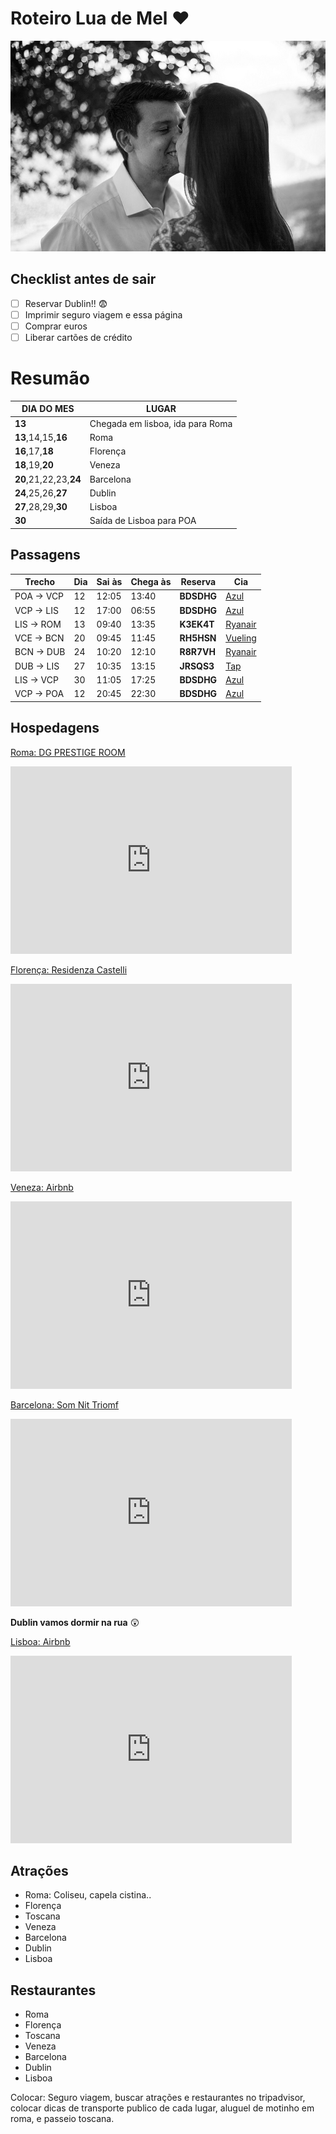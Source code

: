 # Roteiro Lua de Mel :heart:
![Nossas caras bonitas](/images/IMG_5093.jpg)

## Checklist antes de sair
- [ ] Reservar Dublin!! :fearful:
- [ ] Imprimir seguro viagem e essa página
- [ ] Comprar euros
- [ ] Liberar cartões de crédito

# Resumão

| DIA DO MES | LUGAR |
| ---------- | ----- |
| **13** | Chegada em lisboa, ida para Roma |
| **13**,14,15,**16** | Roma |
| **16**,17,**18** | Florença |
| **18**,19,**20** | Veneza |
| **20**,21,22,23,**24** | Barcelona |
| **24**,25,26,**27** | Dublin |
| **27**,28,29,**30** | Lisboa |
| **30** | Saída de Lisboa para POA |


## Passagens

| Trecho | Dia | Sai às | Chega às | Reserva | Cia  |
| ---------- | -- | ----- | ----- | ---------- | -------------- |
| POA -> VCP | 12 | 12:05 | 13:40 | **BDSDHG** | [Azul](https://www.voeazul.com.br) |
| VCP -> LIS | 12 | 17:00 | 06:55 | **BDSDHG** | [Azul](https://www.voeazul.com.br) |
| LIS -> ROM | 13 | 09:40 | 13:35 | **K3EK4T** | [Ryanair](https://www.ryanair.com/pt/pt/) |
| VCE -> BCN | 20 | 09:45 | 11:45 | **RH5HSN** | [Vueling](https://www.vueling.com/) |
| BCN -> DUB | 24 | 10:20 | 12:10 | **R8R7VH** | [Ryanair](https://www.ryanair.com/pt/pt/) |
| DUB -> LIS | 27 | 10:35 | 13:15 | **JRSQS3** | [Tap](https://www.flytap.com/) |
| LIS -> VCP | 30 | 11:05 | 17:25 | **BDSDHG** | [Azul](https://www.voeazul.com.br) |
| VCP -> POA | 12 | 20:45 | 22:30 | **BDSDHG** | [Azul](https://www.voeazul.com.br) |



## Hospedagens
 [Roma: DG PRESTIGE ROOM](https://www.booking.com/hotel/it/dg-luxury-room.pt-br.html?label=gen173nr-1FCAEoggI46AdIM1gEaI4CiAEBmAEtuAEXyAEM2AEB6AEB-AELiAIBqAIDuAKTycLmBcACAQ;sid=b378dec8f588b92c8b41f38ff7939360)
  <iframe src="https://www.google.com/maps/embed?pb=!1m28!1m12!1m3!1d22224.862025084356!2d12.489128848246784!3d41.897003303591774!2m3!1f0!2f0!3f0!3m2!1i1024!2i768!4f13.1!4m13!3e3!4m5!1s0x13258897021b1d77%3A0x9b41a49c68c40a32!2sCiampino%2C+Roma%2C+It%C3%A1lia!3m2!1d41.802425!2d12.6021389!4m5!1s0x132f610098987a03%3A0xc23c87b2ec70fd0d!2sVia+Lombardia%2C+30%2C+00187+Roma+RM%2C+It%C3%A1lia!3m2!1d41.9077096!2d12.4882128!5e0!3m2!1spt-BR!2sus!4v1557180809708!5m2!1spt-BR!2sus" width="450" height="300" frameborder="0" style="border:0" allowfullscreen></iframe>

[Florença: Residenza Castelli](https://www.booking.com/hotel/it/residenza-castelli.pt-br.html)
<iframe src="https://www.google.com/maps/embed?pb=!1m28!1m12!1m3!1d5762.115959944157!2d11.247195026136467!3d43.77165526380497!2m3!1f0!2f0!3f0!3m2!1i1024!2i768!4f13.1!4m13!3e2!4m5!1s0x132a56914278fb93%3A0xa80a63968992d815!2sSanta+Maria+Novella%2C+Floren%C3%A7a%2C+It%C3%A1lia!3m2!1d43.774704!2d11.2490443!4m5!1s0x132a54006c9f7c87%3A0xb0c19b7d0ef1d4b1!2sResidenza+Castelli%2C+Piazza+di+Santo+Stefano%2C+1%2C+50122+Firenze+FI%2C+It%C3%A1lia!3m2!1d43.7686723!2d11.2538168!5e0!3m2!1spt-BR!2sus!4v1557181520322!5m2!1spt-BR!2sus" width="450" height="300" frameborder="0" style="border:0" allowfullscreen></iframe>

[Veneza: Airbnb](https://pt.airbnb.com/trips/v1/6dacaecb-2b58-49bf-9f60-bbfd78c85c2d/ro/RESERVATION2_CHECKIN/HMAMKH8E59/g)
<iframe src="https://www.google.com/maps/embed?pb=!1m28!1m12!1m3!1d2799.320080276339!2d12.320950415556759!3d45.44320572910073!2m3!1f0!2f0!3f0!3m2!1i1024!2i768!4f13.1!4m13!3e2!4m5!1s0x477eb1c7511cd1f1%3A0xfc7c01f280ca9309!2sEsta%C3%A7%C3%A3o+de+Venezia+Santa+Lucia%2C+30100+Venezia+VE%2C+It%C3%A1lia!3m2!1d45.4410697!2d12.3210436!4m5!1s0x477eb1c012eb13d7%3A0xfc3b0c6614cbbc97!2sSotoportego+dei+Vedei%2C+30100+Venezia+VE%2C+It%C3%A1lia!3m2!1d45.445115!2d12.3232275!5e0!3m2!1spt-BR!2sbr!4v1557273655135!5m2!1spt-BR!2sbr" width="450" height="300" frameborder="0" style="border:0" allowfullscreen></iframe>

[Barcelona: Som Nit Triomf](https://www.hoteis.com/hotel/details.html?pos=HCOM_BR&locale=pt_BR&hotelId=687741728&rffrid=eml.hcom.BR.430.00.2019.04.22.src00.00.00.0000.0000.00.0000&intlid=Body_HotelName&tab=description&et_e=joaop.medeiros@gmail.com&et_j=0&et_l=0&et_mid=0)
<iframe src="https://www.google.com/maps/embed?pb=!1m28!1m12!1m3!1d95858.9599005215!2d2.044292695909155!3d41.3394737589002!2m3!1f0!2f0!3f0!3m2!1i1024!2i768!4f13.1!4m13!3e3!4m5!1s0x12a49e64847c8ea5%3A0xf32be942fb6f9bd7!2sAeropuerto+de+Barcelona-El+Prat+(BCN)%2C+El+Prat+de+Llobregat%2C+Espanha!3m2!1d41.297444999999996!2d2.0832941!4m5!1s0x12a4a2fb287b6aab%3A0x7b4f46d8a0241eac!2sSom+Nit+Triomf%2C+4%C2%BA%2C+Trafalgar%2C+39%2C+08010+Barcelona%2C+Espanha!3m2!1d41.390097999999995!2d2.177086!5e0!3m2!1spt-BR!2sbr!4v1557272591889!5m2!1spt-BR!2sbr" width="450" height="300" frameborder="0" style="border:0" allowfullscreen></iframe>

**Dublin vamos dormir na rua** :astonished:

[Lisboa: Airbnb](https://pt.airbnb.com/trips/v1/f08c3071-d77e-413f-ab01-aeae7616bffd/ro/RESERVATION2_CHECKIN/HMANCDTZBK/g)
<iframe src="https://www.google.com/maps/embed?pb=!1m28!1m12!1m3!1d49790.49608213418!2d-9.152321419251184!3d38.74291912190083!2m3!1f0!2f0!3f0!3m2!1i1024!2i768!4f13.1!4m13!3e3!4m5!1s0xd19324616d90183%3A0xa66a53e58036d46!2sLisbon+Airport+(LIS)%2C+Alameda+das+Comunidades+Portuguesas%2C+Lisboa%2C+Portugal!3m2!1d38.7755936!2d-9.135366699999999!4m5!1s0xd193477dbbd563b%3A0x7441d3d05c5209ec!2sR.+das+Flores+de+Santa+Cruz+25+4+andar%2C+1100-244+Lisboa%2C+Portugal!3m2!1d38.7134253!2d-9.1327306!5e0!3m2!1spt-BR!2sbr!4v1557273771001!5m2!1spt-BR!2sbr" width="450" height="300" frameborder="0" style="border:0" allowfullscreen></iframe>


## Atrações
* Roma: Coliseu, capela cistina.. 
* Florença
* Toscana
* Veneza
* Barcelona
* Dublin
* Lisboa

## Restaurantes
* Roma
* Florença
* Toscana
* Veneza
* Barcelona
* Dublin
* Lisboa

Colocar: Seguro viagem, buscar atrações e restaurantes no tripadvisor, colocar dicas de transporte publico de cada lugar, aluguel de motinho em roma, e passeio toscana.